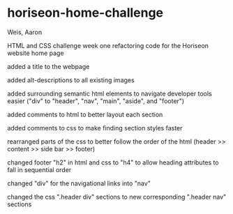 # horiseon-home-challenge

Weis, Aaron

HTML and CSS challenge week one refactoring code for the Horiseon website home page

added a title to the webpage

added alt-descriptions to all existing images

added surrounding semantic html elements to navigate developer tools easier ("div" to "header", "nav", "main", "aside", and "footer")

added comments to html to better layout each section

added comments to css to make finding section styles faster

rearranged parts of the css to better follow the order of the html (header >> content >> side bar >> footer)

changed footer "h2" in html and css to "h4" to allow heading attributes to fall in sequential order

changed "div" for the navigational links into "nav"

changed the css ".header div" sections to new corresponding ".header nav" sections